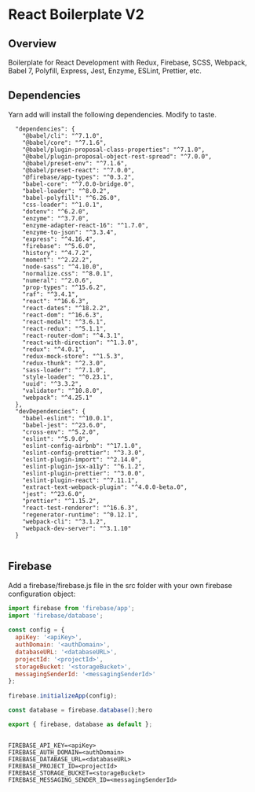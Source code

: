 # React Boilerplate V2

## Overview

Boilerplate for React Development with Redux, Firebase, SCSS, Webpack, Babel 7, Polyfill, Express, Jest, Enzyme, ESLint, Prettier, etc.

## Dependencies

Yarn add will install the following dependencies. Modify to taste.

```
  "dependencies": {
    "@babel/cli": "^7.1.0",
    "@babel/core": "^7.1.6",
    "@babel/plugin-proposal-class-properties": "^7.1.0",
    "@babel/plugin-proposal-object-rest-spread": "^7.0.0",
    "@babel/preset-env": "^7.1.6",
    "@babel/preset-react": "^7.0.0",
    "@firebase/app-types": "^0.3.2",
    "babel-core": "^7.0.0-bridge.0",
    "babel-loader": "^8.0.2",
    "babel-polyfill": "^6.26.0",
    "css-loader": "^1.0.1",
    "dotenv": "^6.2.0",
    "enzyme": "^3.7.0",
    "enzyme-adapter-react-16": "^1.7.0",
    "enzyme-to-json": "^3.3.4",
    "express": "^4.16.4",
    "firebase": "^5.6.0",
    "history": "^4.7.2",
    "moment": "^2.22.2",
    "node-sass": "^4.10.0",
    "normalize.css": "^8.0.1",
    "numeral": "^2.0.6",
    "prop-types": "^15.6.2",
    "raf": "^3.4.1",
    "react": "^16.6.3",
    "react-dates": "^18.2.2",
    "react-dom": "^16.6.3",
    "react-modal": "^3.6.1",
    "react-redux": "^5.1.1",
    "react-router-dom": "^4.3.1",
    "react-with-direction": "^1.3.0",
    "redux": "^4.0.1",
    "redux-mock-store": "^1.5.3",
    "redux-thunk": "^2.3.0",
    "sass-loader": "^7.1.0",
    "style-loader": "^0.23.1",
    "uuid": "^3.3.2",
    "validator": "^10.8.0",
    "webpack": "^4.25.1"
  },
  "devDependencies": {
    "babel-eslint": "^10.0.1",
    "babel-jest": "^23.6.0",
    "cross-env": "^5.2.0",
    "eslint": "^5.9.0",
    "eslint-config-airbnb": "^17.1.0",
    "eslint-config-prettier": "^3.3.0",
    "eslint-plugin-import": "^2.14.0",
    "eslint-plugin-jsx-a11y": "^6.1.2",
    "eslint-plugin-prettier": "^3.0.0",
    "eslint-plugin-react": "^7.11.1",
    "extract-text-webpack-plugin": "^4.0.0-beta.0",
    "jest": "^23.6.0",
    "prettier": "^1.15.2",
    "react-test-renderer": "^16.6.3",
    "regenerator-runtime": "^0.12.1",
    "webpack-cli": "^3.1.2",
    "webpack-dev-server": "^3.1.10"
  }
  
```
  
## Firebase
	
Add a firebase/firebase.js file in the src folder with your own firebase configuration object:
	
```firebase.js
import firebase from 'firebase/app';
import 'firebase/database';
	
const config = {
  apiKey: '<apiKey>',
  authDomain: '<authDomain>',
  databaseURL: '<databaseURL>',
  projectId: '<projectId>',
  storageBucket: '<storageBucket>',
  messagingSenderId: '<messagingSenderId>'
};
	
firebase.initializeApp(config);

const database = firebase.database();hero

export { firebase, database as default };
```

``` .env.development / .env.test
	
FIREBASE_API_KEY=<apiKey>
FIREBASE_AUTH_DOMAIN=<authDomain>
FIREBASE_DATABASE_URL=<databaseURL>
FIREBASE_PROJECT_ID=<projectId>
FIREBASE_STORAGE_BUCKET=<storageBucket>
FIREBASE_MESSAGING_SENDER_ID=<messagingSenderId>
	
```
